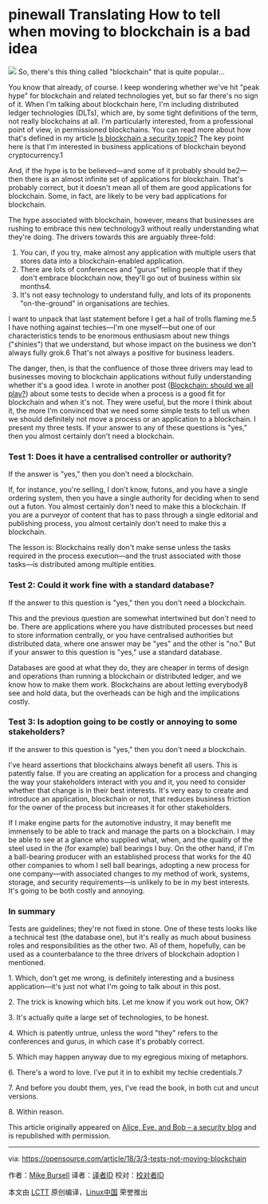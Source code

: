 pinewall Translating
How to tell when moving to blockchain is a bad idea
======

![](https://opensource.com/sites/default/files/styles/image-full-size/public/lead-images/blocks_building.png?itok=eMOT-ire)
So, there's this thing called "blockchain" that is quite popular…

You know that already, of course. I keep wondering whether we've hit "peak hype" for blockchain and related technologies yet, but so far there's no sign of it. When I'm talking about blockchain here, I'm including distributed ledger technologies (DLTs), which are, by some tight definitions of the term, not really blockchains at all. I'm particularly interested, from a professional point of view, in permissioned blockchains. You can read more about how that's defined in my article [Is blockchain a security topic?][1] The key point here is that I'm interested in business applications of blockchain beyond cryptocurrency.1

And, if the hype is to be believed—and some of it probably should be2—then there is an almost infinite set of applications for blockchain. That's probably correct, but it doesn't mean all of them are good applications for blockchain. Some, in fact, are likely to be very bad applications for blockchain.

The hype associated with blockchain, however, means that businesses are rushing to embrace this new technology3 without really understanding what they're doing. The drivers towards this are arguably three-fold:

  1. You can, if you try, make almost any application with multiple users that stores data into a blockchain-enabled application.
  2. There are lots of conferences and "gurus" telling people that if they don't embrace blockchain now, they'll go out of business within six months4.
  3. It's not easy technology to understand fully, and lots of its proponents "on-the-ground" in organisations are techies.



I want to unpack that last statement before I get a hail of trolls flaming me.5 I have nothing against techies—I'm one myself—but one of our characteristics tends to be enormous enthusiasm about new things ("shinies") that we understand, but whose impact on the business we don't always fully grok.6 That's not always a positive for business leaders.

The danger, then, is that the confluence of those three drivers may lead to businesses moving to blockchain applications without fully understanding whether it's a good idea. I wrote in another post ([Blockchain: should we all play?][2]) about some tests to decide when a process is a good fit for blockchain and when it's not. They were useful, but the more I think about it, the more I'm convinced that we need some simple tests to tell us when we should definitely not move a process or an application to a blockchain. I present my three tests. If your answer to any of these questions is "yes," then you almost certainly don't need a blockchain.

### Test 1: Does it have a centralised controller or authority?

If the answer is "yes," then you don't need a blockchain.

If, for instance, you're selling, I don't know, futons, and you have a single ordering system, then you have a single authority for deciding when to send out a futon. You almost certainly don't need to make this a blockchain. If you are a purveyor of content that has to pass through a single editorial and publishing process, you almost certainly don't need to make this a blockchain.

The lesson is: Blockchains really don't make sense unless the tasks required in the process execution—and the trust associated with those tasks—is distributed among multiple entities.

### Test 2: Could it work fine with a standard database?

If the answer to this question is "yes," then you don't need a blockchain.

This and the previous question are somewhat intertwined but don't need to be. There are applications where you have distributed processes but need to store information centrally, or you have centralised authorities but distributed data, where one answer may be "yes" and the other is "no." But if your answer to this question is "yes," use a standard database.

Databases are good at what they do, they are cheaper in terms of design and operations than running a blockchain or distributed ledger, and we know how to make them work. Blockchains are about letting everybody8 see and hold data, but the overheads can be high and the implications costly.

### Test 3: Is adoption going to be costly or annoying to some stakeholders?

If the answer to this question is "yes," then you don't need a blockchain.

I've heard assertions that blockchains always benefit all users. This is patently false. If you are creating an application for a process and changing the way your stakeholders interact with you and it, you need to consider whether that change is in their best interests. It's very easy to create and introduce an application, blockchain or not, that reduces business friction for the owner of the process but increases it for other stakeholders.

If I make engine parts for the automotive industry, it may benefit me immensely to be able to track and manage the parts on a blockchain. I may be able to see at a glance who supplied what, when, and the quality of the steel used in the (for example) ball bearings I buy. On the other hand, if I'm a ball-bearing producer with an established process that works for the 40 other companies to whom I sell ball bearings, adopting a new process for one company—with associated changes to my method of work, systems, storage, and security requirements—is unlikely to be in my best interests. It's going to be both costly and annoying.

### In summary

Tests are guidelines; they're not fixed in stone. One of these tests looks like a technical test (the database one), but it's really as much about business roles and responsibilities as the other two. All of them, hopefully, can be used as a counterbalance to the three drivers of blockchain adoption I mentioned.

1\. Which, don't get me wrong, is definitely interesting and a business application—it's just not what I'm going to talk about in this post.

2\. The trick is knowing which bits. Let me know if you work out how, OK?

3\. It's actually quite a large set of technologies, to be honest.

4\. Which is patently untrue, unless the word "they" refers to the conferences and gurus, in which case it's probably correct.

5\. Which may happen anyway due to my egregious mixing of metaphors.

6\. There's a word to love. I've put it in to exhibit my techie credentials.7

7\. And before you doubt them, yes, I've read the book, in both cut and uncut versions.

8\. Within reason.

This article originally appeared on [Alice, Eve, and Bob – a security blog][3] and is republished with permission.

--------------------------------------------------------------------------------

via: https://opensource.com/article/18/3/3-tests-not-moving-blockchain

作者：[Mike Bursell][a]
译者：[译者ID](https://github.com/译者ID)
校对：[校对者ID](https://github.com/校对者ID)

本文由 [LCTT](https://github.com/LCTT/TranslateProject) 原创编译，[Linux中国](https://linux.cn/) 荣誉推出

[a]:https://opensource.com/users/mikecamel
[1]:https://opensource.com/article/17/12/blockchain-security-topic
[2]:https://aliceevebob.com/2017/09/12/blockchain-should-we-all-play/
[3]:https://aliceevebob.com/2018/02/13/3-tests-for-not-moving-to-blockchain/
